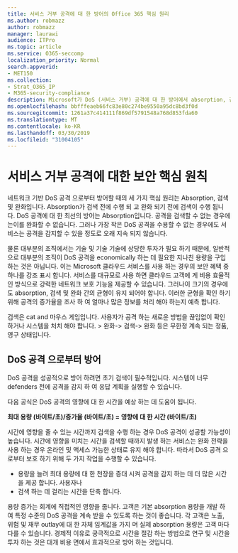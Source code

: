 ```yaml
---
title: 서비스 거부 공격에 대 한 방어의 Office 365 핵심 원리
ms.author: robmazz
author: robmazz
manager: laurawi
audience: ITPro
ms.topic: article
ms.service: O365-seccomp
localization_priority: Normal
search.appverid:
- MET150
ms.collection:
- Strat_O365_IP
- M365-security-compliance
description: Microsoft가 DoS (서비스 거부) 공격에 대 한 방어에서 absorption, 검색 및 완화의 핵심 원칙을 활용 하는 방법
ms.openlocfilehash: bbfffeaeb66fc83e80c274be9550a95dc8bd3f0d
ms.sourcegitcommit: 1261a37c414111f869df5791548a768d853fda60
ms.translationtype: MT
ms.contentlocale: ko-KR
ms.lasthandoff: 03/30/2019
ms.locfileid: "31004105"
---
```

# <a name="core-principles-of-defense-against-denial-of-service-attacks"></a>서비스 거부 공격에 대한 보안 핵심 원칙

네트워크 기반 DoS 공격 으로부터 방어할 때의 세 가지 핵심 원리는 Absorption, 검색 및 완화입니다.
Absorption가 검색 전에 수행 되 고 완화 되기 전에 검색이 수행 됩니다. DoS 공격에 대 한 최선의 방어는 Absorption입니다. 공격을 검색할 수 없는 경우에는이를 완화할 수 없습니다. 그러나 가장 작은 DoS 공격을 수용할 수 없는 경우에도 서비스는 공격을 감지할 수 있을 정도로 오래 지속 되지 않습니다.

물론 대부분의 조직에서는 기술 및 기술 기술에 상당한 투자가 필요 하기 때문에, 일반적으로 대부분의 조직이 DoS 공격을 economically 하는 데 필요한 지나친 용량을 구입 하는 것은 아닙니다. 이는 Microsoft 클라우드 서비스를 사용 하는 경우의 보안 혜택 중 하나를 강조 표시 합니다. 서비스를 대규모로 사용 하면 클라우드 고객에 게 비용 효율적인 방식으로 강력한 네트워크 보호 기능을 제공할 수 있습니다. 그러나이 크기의 경우에도 absorption, 검색 및 완화 간의 균형이 유지 되어야 합니다. 이러한 균형을 확인 하기 위해 공격의 증가율을 조사 하 여 얼마나 많은 정보를 처리 해야 하는지 예측 합니다.

검색은 cat and 마우스 게임입니다. 사용자가 공격 하는 새로운 방법을 끊임없이 확인 하거나 시스템을 처치 해야 합니다. > 완화-> 검색-> 완화 등은 무한정 계속 되는 정품, 영구 상태입니다.

## <a name="defending-against-dos-attacks"></a>DoS 공격 으로부터 방어

DoS 공격을 성공적으로 방어 하려면 초기 검색이 필수적입니다. 시스템이 너무 defenders 전에 공격을 감지 하 여 응답 계획을 실행할 수 있습니다.

다음 공식은 DoS 공격의 영향에 대 한 시간을 예상 하는 데 도움이 됩니다.

   **최대 용량 (바이트/초)/증가율 (바이트/초) = 영향에 대 한 시간 (바이트/초)**

시간에 영향을 줄 수 있는 시간까지 검색을 수행 하는 경우 DoS 공격이 성공할 가능성이 높습니다. 시간에 영향을 미치는 시간을 검색할 때까지 발생 하는 서비스는 완화 전략을 사용 하는 경우 온라인 및 액세스 가능한 상태로 유지 해야 합니다. 따라서 DoS 공격 으로부터 보호 하기 위해 두 가지 작업을 수행할 수 있습니다.
- 용량을 늘려 최대 용량에 대 한 천장을 증대 시켜 공격을 감지 하는 데 더 많은 시간을 제공 합니다. 사용자나
- 검색 하는 데 걸리는 시간을 단축 합니다.

용량 증가는 회계에 직접적인 영향을 줍니다. 고객은 기본 absorption 용량을 개발 하 여 특정 수준의 DoS 공격을 계속 받을 수 있도록 하는 것이 좋습니다. 각 고객은 노출, 위험 및 재무 outlay에 대 한 자체 임계값을 가지 며 실제 absorption 용량은 고객 마다 다를 수 있습니다. 경제적 이유로 궁극적으로 시간을 절감 하는 방법으로 연구 및 시간을 투자 하는 것은 대개 비용 면에서 효과적으로 방어 하는 것입니다.
